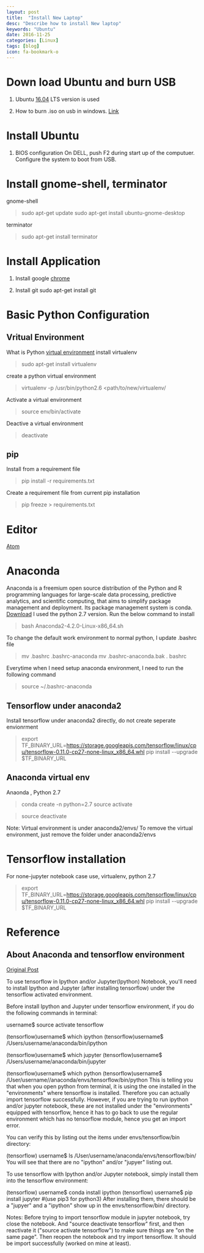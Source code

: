 ```yaml
---
layout: post
title:  "Install New Laptop"
desc: "Describe how to install New laptop"
keywords: "Ubuntu"
date: 2016-11-25
categories: [Linux]
tags: [blog]
icon: fa-bookmark-o
---
```


# Down load Ubuntu and burn USB
1. Ubuntu [16.04](https://www.ubuntu.com/download/desktop) LTS version is used

2. How to burn .iso on usb in windows. [Link](https://www.ubuntu.com/download/desktop/create-a-usb-stick-on-windows)

# Install Ubuntu
1. BIOS configuration
On DELL, push F2 during start up of the computuer.
Configure the system to boot from USB.

# Install gnome-shell, terminator
gnome-shell

> sudo apt-get update
> sudo apt-get install ubuntu-gnome-desktop

terminator

> sudo apt-get install terminator

# Install Application
1. Install google [chrome](https://www.google.com/chrome/browser/desktop/index.html)

2. Install git  sudo apt-get install git


# Basic Python Configuration

## Vritual Environment
What is Python [virtual environment](https://www.dabapps.com/blog/introduction-to-pip-and-virtualenv-python/)
install virtualenv

> sudo apt-get install virtualenv

create a python virtual environment

> virtualenv -p /usr/bin/python2.6 <path/to/new/virtualenv/

Activate a virtual environment

>source env/bin/activate

Deactive a virtual environment
>deactivate

## pip
Install from a requirement file

> pip install -r requirements.txt

Create a requirement file from current pip installation

> pip freeze > requirements.txt

# Editor
[Atom](https://atom.io/)

# Anaconda
Anaconda is a freemium open source distribution of the Python and R programming languages for large-scale data processing, predictive analytics, and scientific computing, that aims to simplify package management and deployment. Its package management system is conda.
[Download](https://www.continuum.io/downloads)
I used the python 2.7 version. Run the below command to install

> bash Anaconda2-4.2.0-Linux-x86_64.sh

To change the default work environment to normal python, I update .bashrc file

> mv .bashrc .bashrc-anaconda
> mv .bashrc-anaconda.bak . bashrc

Everytime when I need setup anaconda environment, I need to run the following command

> source ~/.bashrc-anaconda

## Tensorflow under anaconda2
Install tensorflow under anaconda2 directly, do not create seperate envionrment

> export TF_BINARY_URL=https://storage.googleapis.com/tensorflow/linux/cpu/tensorflow-0.11.0-cp27-none-linux_x86_64.whl
> pip install --upgrade $TF_BINARY_URL

## Anaconda virtual env

Anaonda , Python 2.7
> conda create -n <virtual env name> python=2.7
> source activate <virtual env name>

> source deactivate

Note: Virtual environment is under anaconda2/envs/
To remove the virtual environment, just remove the folder under anaconda2/envs

# Tensorflow installation
For none-jupyter notebook case use, virtualenv, python 2.7

> export TF_BINARY_URL=https://storage.googleapis.com/tensorflow/linux/cpu/tensorflow-0.11.0-cp27-none-linux_x86_64.whl
> pip install --upgrade $TF_BINARY_URL


# Reference
## About Anaconda and tensorflow environment

[Original Post](http://stackoverflow.com/questions/37061089/trouble-with-tensorflow-in-jupyter-notebook)

To use tensorflow in Ipython and/or Jupyter(Ipython) Notebook, you'll need to install Ipython and Jupyter (after installing tensorflow) under the tensorflow activated environment.

Before install Ipython and Jupyter under tensorflow environment, if you do the following commands in terminal:

username$ source activate tensorflow

(tensorflow)username$ which ipython
(tensorflow)username$ /Users/username/anaconda/bin/ipython

(tensorflow)username$ which jupyter
(tensorflow)username$ /Users/username/anaconda/bin/jupyter

(tensorflow)username$ which python
(tensorflow)username$ /User/username//anaconda/envs/tensorflow/bin/python
This is telling you that when you open python from terminal, it is using the one installed in the "environments" where tensorflow is installed. Therefore you can actually import tensorflow successfully. However, if you are trying to run ipython and/or jupyter notebook, these are not installed under the "environments" equipped with tensorflow, hence it has to go back to use the regular environment which has no tensorflow module, hence you get an import error.

You can verify this by listing out the items under envs/tensorflow/bin directory:

(tensorflow) username$ ls /User/username/anaconda/envs/tensorflow/bin/
You will see that there are no "ipython" and/or "jupyer" listing out.

To use tensorflow with Ipython and/or Jupyter notebook, simply install them into the tensorflow environment:

(tensorflow) username$ conda install ipython
(tensorflow) username$ pip install jupyter #(use pip3 for python3)
After installing them, there should be a "jupyer" and a "ipython" show up in the envs/tensorflow/bin/ directory.

Notes: Before trying to import tensorflow module in jupyter notebook, try close the notebook. And "source deactivate tensorflow" first, and then reactivate it ("source activate tensorflow") to make sure things are "on the same page". Then reopen the notebook and try import tensorflow. It should be import successfully (worked on mine at least).
